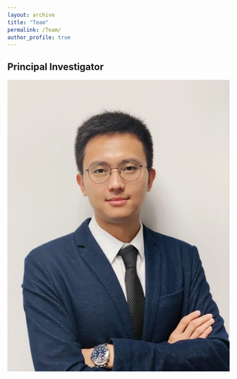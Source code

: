 ```yaml
---
layout: archive
title: "Team"
permalink: /Team/
author_profile: true
---
```


Principal Investigator 
---
![Editing a markdown file for a talk](/images/Ge.jpg) 
